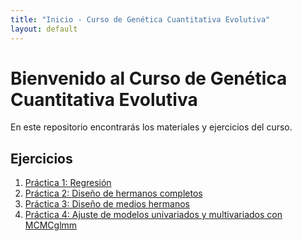 ```yaml
---
title: "Inicio - Curso de Genética Cuantitativa Evolutiva"
layout: default
---
```


# Bienvenido al Curso de Genética Cuantitativa Evolutiva

En este repositorio encontrarás los materiales y ejercicios del curso.

## Ejercicios

1. [Práctica 1: Regresión](./Practica1.html)
2. [Práctica 2: Diseño de hermanos completos](./practica2_anova.html)
3. [Práctica 3: Diseño de medios hermanos](./Practica3_half.html)
4. [Práctica 4: Ajuste de modelos univariados y multivariados con MCMCglmm](./Practica4.html)


